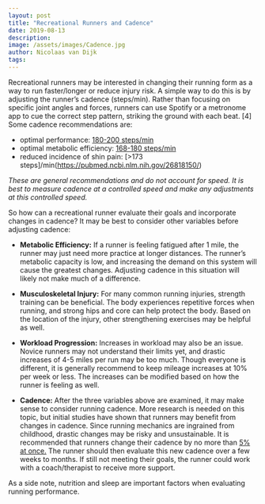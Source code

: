 ```yaml
---
layout: post
title: "Recreational Runners and Cadence"
date: 2019-08-13
description:
image: /assets/images/Cadence.jpg
author: Nicolaas van Dijk
tags:
---
```

Recreational runners may be interested in changing their running form as a way to run faster/longer or reduce injury risk. A simple way to do this is by adjusting the runner’s cadence (steps/min).  Rather than focusing on specific joint angles and forces, runners can use Spotify or a metronome app to cue the correct step pattern, striking the ground with each beat. [4] Some cadence recommendations are: 

* optimal performance: [180-200 steps/min](https://us.humankinetics.com/products/daniels-running-formula-4th-edition)
* optimal metabolic efficiency: [168-180 steps/min](https://pubmed.ncbi.nlm.nih.gov/29059198/)
* reduced incidence of shin pain: [>173 steps]/min(https://pubmed.ncbi.nlm.nih.gov/26818150/)

*These are general recommendations and do not account for speed. It is best to measure cadence at a controlled speed and make any adjustments at this controlled speed.*

So how can a recreational runner evaluate their goals and incorporate changes in cadence? It may be best to consider other variables before adjusting cadence:

* **Metabolic Efficiency:** If a runner is feeling fatigued after 1 mile, the runner may just need more practice at longer distances. The runner’s metabolic capacity is low, and increasing the demand on this system will cause the greatest changes. Adjusting cadence in this situation will likely not make much of a difference.

* **Musculoskeletal Injury:** For many common running injuries, strength training can be beneficial. The body experiences repetitive forces when running, and strong hips and core can help protect the body. Based on the location of the injury, other strengthening exercises may be helpful as well. 

* **Workload Progression:** Increases in workload may also be an issue. Novice runners may not understand their limits yet, and drastic increases of 4-5 miles per run may be too much. Though everyone is different, it is generally recommend to keep mileage increases at 10% per week or less. The increases can be modified based on how the runner is feeling as well. 

* **Cadence:** After the three variables above are examined, it may make sense to consider running cadence. More research is needed on this topic, but initial studies have shown that runners may benefit from changes in cadence. Since running mechanics are ingrained from childhood, drastic changes may be risky and unsustainable. It is recommended that runners change their cadence by no more than [5% at once.](https://www.runnersworld.com/training/a20808486/how-to-boost-your-cadence/) The runner should then evaluate this new cadence over a few weeks to months. If still not meeting their goals, the runner could work with a coach/therapist to receive more support. 

As a side note, nutrition and sleep are important factors when evaluating running performance. 

